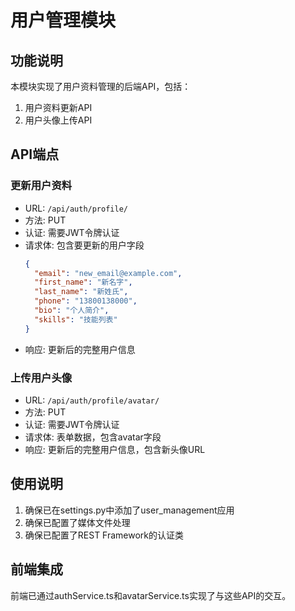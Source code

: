 # 用户管理模块

## 功能说明

本模块实现了用户资料管理的后端API，包括：

1. 用户资料更新API
2. 用户头像上传API

## API端点

### 更新用户资料

- URL: `/api/auth/profile/`
- 方法: PUT
- 认证: 需要JWT令牌认证
- 请求体: 包含要更新的用户字段
  ```json
  {
    "email": "new_email@example.com",
    "first_name": "新名字",
    "last_name": "新姓氏",
    "phone": "13800138000",
    "bio": "个人简介",
    "skills": "技能列表"
  }
  ```
- 响应: 更新后的完整用户信息

### 上传用户头像

- URL: `/api/auth/profile/avatar/`
- 方法: PUT
- 认证: 需要JWT令牌认证
- 请求体: 表单数据，包含avatar字段
- 响应: 更新后的完整用户信息，包含新头像URL

## 使用说明

1. 确保已在settings.py中添加了user_management应用
2. 确保已配置了媒体文件处理
3. 确保已配置了REST Framework的认证类

## 前端集成

前端已通过authService.ts和avatarService.ts实现了与这些API的交互。